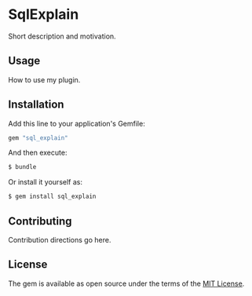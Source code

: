 # SqlExplain
Short description and motivation.

## Usage
How to use my plugin.

## Installation
Add this line to your application's Gemfile:

```ruby
gem "sql_explain"
```

And then execute:
```bash
$ bundle
```

Or install it yourself as:
```bash
$ gem install sql_explain
```

## Contributing
Contribution directions go here.

## License
The gem is available as open source under the terms of the [MIT License](https://opensource.org/licenses/MIT).
